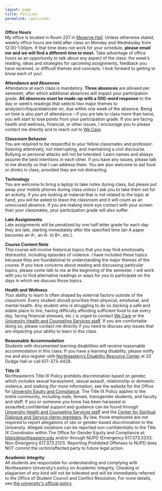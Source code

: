 ```yaml
---
layout: page
title: Policies
permalink: /policies/
--- 
```


**Office Hours**<br>
My office is located in Room 237 in [Meserve Hall](https://www.google.com/maps/place/Meserve+Hall/@42.3378125,-71.0931276,17z/data=!3m1!4b1!4m5!3m4!1s0x89e37a22217737a9:0x8ba53f8873603d10!8m2!3d42.3378086!4d-71.0909389). Unless otherwise stated, weekly office hours are held after class on Monday  and Wednesday from 12:00-1:00pm. If that time does not work for your schedule, **please email me and we will find a different time to meet.** Take advantage of office hours as an opportunity to talk about any aspect of the class: the week’s reading, ideas and strategies for upcoming assignments, feedback you have received, or difficult themes and concepts. I look forward to getting to know each of you!

**Attendance and Absences**<br>
Attendance at each class is mandatory. **Three absences** are allowed per semester, after which additional absences will impact your participation grade. **All absences must be made-up with a 500-word response** to the day or week’s readings that selects two major themes to analyze/critique/elaborate on, due within one week of the absence. Being on time is also part of attendance – if you are late to class more than twice, you will start to lose points from your participation grade. If you are facing health and wellness, financial, or other issues, I encourage you to please contact me directly and to reach out to [We Care](https://studentlife.northeastern.edu/we-care/). 

**Classroom Behavior**<br>
You are required to be respectful to your fellow classmates and professor: listening attentively, not interrupting, and maintaining a civil discourse. Bullying or personal attacks will not be tolerated. Learn names and always assume the best intentions in each other. If you have any issues, please talk to me directly so that I can address them. You are also welcome to eat food or drinks in class, provided they are not distracting.

**Technology**<br>
You are welcome to bring a laptop to take notes during class, but please put away your mobile phones during class *unless* I ask you to take them out for an activity. If you are looking at material that is not related to the topic at hand, you will be asked to leave the classroom and it will count as an unexcused absence. If you are making more eye contact with your screen than your classmates, your participation grade will also suffer.

**Late Assignments**<br>
Late assignments will be penalized by one half letter grade for each day they are late, starting immediately after the specified time (an A paper becomes an A-, an A- to B+, etc.).

**Course Content Note**<br>
This course will involve historical topics that you may find emotionally distressful, including episodes of violence. I have included these topics because they are foundational to understanding the major themes of the course. If you have concerns about reading and discussing particular topics, please come talk to me at the beginning of the semester. I will work with you to find alternative readings or ways for you to participate on the days in which we discuss those topics.

**Health and Wellness**<br>
Your ability to learn is often shaped by external factors outside of the classroom. Every student should prioritize their physical, emotional, and mental health. Any student who is struggling to do so (lacking a safe and stable place to live, having difficulty affording sufficient food to eat every day, facing financial stresses, etc.) is urged to contact [We Care](https://studentlife.northeastern.edu/we-care/) or the [University Health and Counseling Services staff](http://www.northeastern.edu/uhcs/). If you are comfortable doing so, please contact me directly if you need to discuss any issues that are impacting your ability to learn in this class.

**Reasonable Accommodation**<br>
Students with documented learning disabilities will receive reasonable accommodation in this class. If you have a learning disability, please notify me and also register with [Northeastern’s Disability Resource Center](http://www.northeastern.edu/drc/) at 20 Dodge Hall or call 617-373-4428.
 
**Title IX**<br>
Northeastern’s Title IX Policy prohibits discrimination based on gender, which includes sexual harassment, sexual assault, relationship or domestic violence, and stalking (for more information, see the website for the Office for [University Equity and Compliance](https://www.northeastern.edu/ouec/). The Title IX Policy applies to the entire community, including male, female, transgender students, and faculty and staff. If you or someone you know has been harassed or assaulted,confidential support and guidance can be found through [University Health and Counseling Services staff](<http://www.northeastern.edu/uhcs/>) and the [Center for Spiritual Dialogue and Service clergy members](<http://www.northeastern.edu/spirituallife/>). By law, those employees are not required to report allegations of sex or gender-based discrimination to the University. Alleged violations can be reported non-confidentially to the Title IX Coordinator within The Office for Gender Equity and Compliance at: titleix@northeastern.edu and/or through NUPD (Emergency 617.373.3333; Non-Emergency 617.373.2121). Reporting Prohibited Offenses to NUPD does NOT commit the victim/affected party to future legal action.

**Academic Integrity**<br>
All students are responsible for understanding and complying with Northeastern University’s policy on Academic Integrity. Cheating or plagiarism of any kind will not be tolerated and will be immediately referred to the Office of Student Council and Conflict Resolution, For more details, see [the university's official policy](<http://www.northeastern.edu/osccr/academic-integrity-policy/>).
